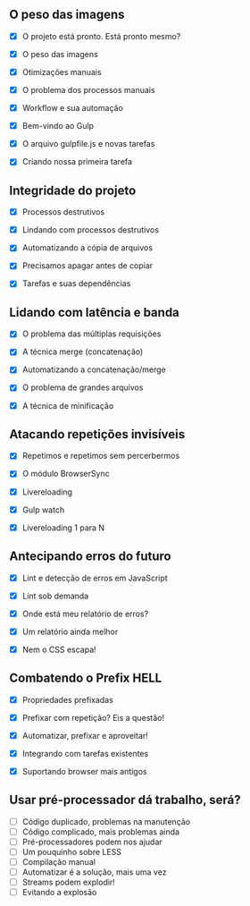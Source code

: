 ## O peso das imagens

- [x] O projeto está pronto. Está pronto mesmo?
- [x] O peso das imagens
- [x] Otimizações manuais
- [x] O problema dos processos manuais
- [x] Workflow e sua automação
- [x] Bem-vindo ao Gulp
- [x] O arquivo gulpfile.js e novas tarefas
- [x] Criando nossa primeira tarefa


## Integridade do projeto

- [x] Processos destrutivos
- [x] Lindando com processos destrutivos
- [x] Automatizando a cópia de arquivos
- [x] Precisamos apagar antes de copiar
- [x] Tarefas e suas dependências


## Lidando com latência e banda

- [x] O problema das múltiplas requisições
- [x] A técnica merge (concatenação)
- [x] Automatizando a concatenação/merge
- [x] O problema de grandes arquivos
- [x] A técnica de minificação


## Atacando repetições invisíveis

- [x] Repetimos e repetimos sem percerbermos
- [x] O módulo BrowserSync
- [x] Livereloading
- [x] Gulp watch
- [x] Livereloading 1 para N


## Antecipando erros do futuro

- [x] Lint e detecção de erros em JavaScript
- [x] Lint sob demanda
- [x] Onde está meu relatório de erros?
- [x] Um relatório ainda melhor
- [x] Nem o CSS escapa!


## Combatendo o Prefix HELL

- [x] Propriedades prefixadas
- [x] Prefixar com repetição? Eis a questão!
- [x] Automatizar, prefixar e aproveitar!
- [x] Integrando com tarefas existentes
- [x] Suportando browser mais antigos


## Usar pré-processador dá trabalho, será?

- [ ] Código duplicado, problemas na manutenção
- [ ] Código complicado, mais problemas ainda
- [ ] Pré-processadores podem nos ajudar
- [ ] Um pouquinho sobre LESS
- [ ] Compilação manual
- [ ] Automatizar é a solução, mais uma vez
- [ ] Streams podem explodir!
- [ ] Evitando a explosão